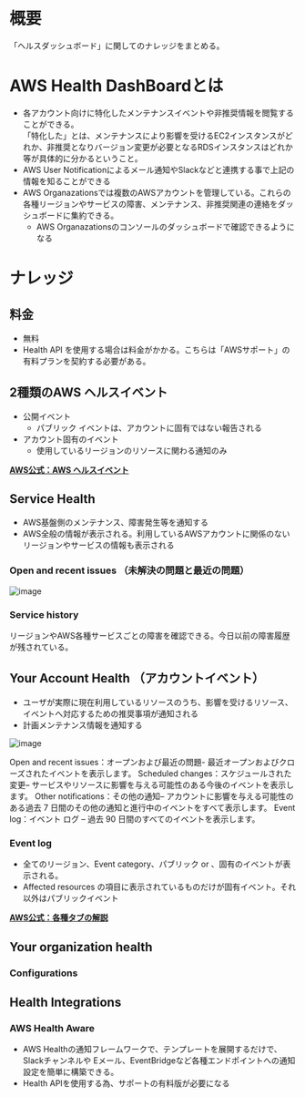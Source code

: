 # 概要
「ヘルスダッシュボード」に関してのナレッジをまとめる。

# AWS Health DashBoardとは
- 各アカウント向けに特化したメンテナンスイベントや非推奨情報を閲覧することができる。  
「特化した」とは、メンテナンスにより影響を受けるEC2インスタンスがどれか、非推奨となりバージョン変更が必要となるRDSインスタンスはどれか等が具体的に分かるということ。
- AWS User Notificationによるメール通知やSlackなどと連携する事で上記の情報を知ることができる
- AWS Organazationsでは複数のAWSアカウントを管理している。これらの各種リージョンやサービスの障害、メンテナンス、非推奨関連の連絡をダッシュボードに集約できる。
  - AWS Organazationsのコンソールのダッシュボードで確認できるようになる

# ナレッジ
## 料金
- 無料
- Health API を使用する場合は料金がかかる。こちらは「AWSサポート」の有料プランを契約する必要がある。

## 2種類のAWS ヘルスイベント
- 公開イベント
  - パブリック イベントは、アカウントに固有ではない報告される
- アカウント固有のイベント
  - 使用しているリージョンのリソースに関わる通知のみ  

[**AWS公式：AWS ヘルスイベント**](https://docs.aws.amazon.com/health/latest/ug/aws-health-concepts-and-terms.html#account-specific-event)

## Service Health 
- AWS基盤側のメンテナンス、障害発生等を通知する
- AWS全般の情報が表示される。利用しているAWSアカウントに関係のないリージョンやサービスの情報も表示される

### Open and recent issues （未解決の問題と最近の問題）

![image](https://github.com/adgjmptwgw/aws-practice/assets/66456130/e16398a7-35b3-4976-8e7b-08573ef025cc)

### Service history
リージョンやAWS各種サービスごとの障害を確認できる。今日以前の障害履歴が残されている。

## Your Account Health （アカウントイベント）
- ユーザが実際に現在利用しているリソースのうち、影響を受けるリソース、イベントへ対応するための推奨事項が通知される
- 計画メンテナンス情報を通知する

![image](https://github.com/adgjmptwgw/infra-note/assets/66456130/ae71a018-a148-48ff-acf6-e028ff0d3a92)

Open and recent issues：オープンおよび最近の問題- 最近オープンおよびクローズされたイベントを表示します。
Scheduled changes：スケジュールされた変更– サービスやリソースに影響を与える可能性のある今後のイベントを表示します。
Other notifications：その他の通知– アカウントに影響を与える可能性のある過去 7 日間のその他の通知と進行中のイベントをすべて表示します。
Event log：イベント ログ – 過去 90 日間のすべてのイベントを表示します。

### Event log
- 全てのリージョン、Event category、パブリック or 、固有のイベントが表示される。
- Affected resources の項目に表示されているものだけが固有イベント。それ以外はパブリックイベント


[**AWS公式：各種タブの解説**](https://docs.aws.amazon.com/health/latest/ug/getting-started-health-dashboard.html#notification-account-events)

## Your organization health
### Configurations

## Health Integrations
### AWS Health Aware
- AWS Healthの通知フレームワークで、テンプレートを展開するだけで、Slackチャンネルや Eメール、EventBridgeなど各種エンドポイントへの通知設定を簡単に構築できる。
- Health APIを使用する為、サポートの有料版が必要になる


